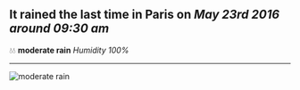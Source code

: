 ## It rained the last time in Paris on *May 23rd 2016 around 09:30 am*
💧💧  **moderate rain** *Humidity 100%*

---
![moderate rain](http://openweathermap.org/img/w/10d.png)
